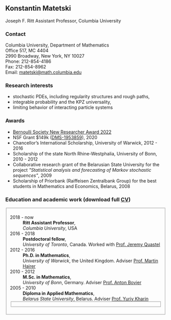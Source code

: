 ## Konstantin Matetski

Joseph F. Ritt Assistant Professor, Columbia University

### Contact

Columbia University, Department of Mathematics <br/>
Office 517, MC 4404 <br/>
2990 Broadway, New York, NY 10027 <br/>
Phone: 212-854-4186 <br/>
Fax: 212-854-8962 <br/>
Email: <matetski@math.columbia.edu>

### Research interests

- stochastic PDEs, including regularity structures and rough paths,
- integrable probability and the KPZ universality,
- limiting behavior of interacting particle systems

### Awards
- [Bernoulli Society New Researcher Award 2022](http://www.bernoulli-society.org/news/37-general-announcement/324-bernoulli-society-new-researcher-award-2023)
- NSF Grant $149k ([DMS-1953859](https://www.nsf.gov/awardsearch/showAward?AWD_ID=1953859&HistoricalAwards=false)), 2020
- Chancellor’s International Scholarship, University of Warwick, 2012 - 2016
- Scholarship of the state North Rhine-Westphalia, University of Bonn, 2010 - 2012
- Collaborative research grant of the Belarusian State University for the project _"Statistical analysis and forecasting
of Markov stochastic sequences"_, 2009
- Scholarship of Priorbank (Raiffeisen Zentralbank Group) for the best students in Mathematics and Economics, Belarus, 2008

### Education and academic work (download full <a href="media/CV/Matetski_CV.pdf">CV</a>)

<fieldset>
					<dl>
						<dt>2018 - now</dt>
						<dd>
							<strong>Ritt Assistant Professor</strong>,<br/>
							<em>Columbia University</em>, USA
						</dd>
		        <dt>2016 - 2018</dt>
						<dd>
							<strong>Postdoctoral fellow</strong>,<br />
							<em>University of Toronto</em>, Canada. Worked with <a href="http://www.math.toronto.edu/quastel/">Prof. Jeremy Quastel</a>
						</dd>
					  <dt>2012 - 2016</dt>
						<dd>
							<strong>Ph.D. in Mathematics</strong>,<br />
							<em>University of Warwick</em>, the United Kingdom. Adviser <a href="http://www.hairer.org">Prof. Martin Hairer</a>
						</dd>
					  <dt>2010 - 2012</dt>
						<dd>
							<strong>M.Sc. in Mathematics</strong>,<br />
							<em>University of Bonn</em>, Germany. Adviser <a href="https://wt.iam.uni-bonn.de/bovier/home/">Prof. Anton Bovier</a>
						</dd>
						<dt>2005 - 2010</dt>
						<dd>
							<strong>Diploma in Applied Mathematics</strong>,<br />
							<em>Belarus State University</em>, Belarus.
		          Adviser <a href="http://apmi.bsu.by/en/staff/yuriy-kharin.html">Prof. Yuriy Kharin</a>
						</dd>
<fieldset/>
